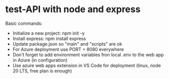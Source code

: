 # test-API with node and express

Basic commands:
- Initialize a new project:
  npm init -y
- Install express:
  npm install express
- Update package.json so "main" and "scripts" are ok
- For Azure deployment use PORT = 8080 everywhere
- Don't forget to add environment variables fron local .env to the web app in Azure (in configuration)
- Use azure web apps extension in VS Code for deployment (linux, node 20 LTS, free plan is enough)
